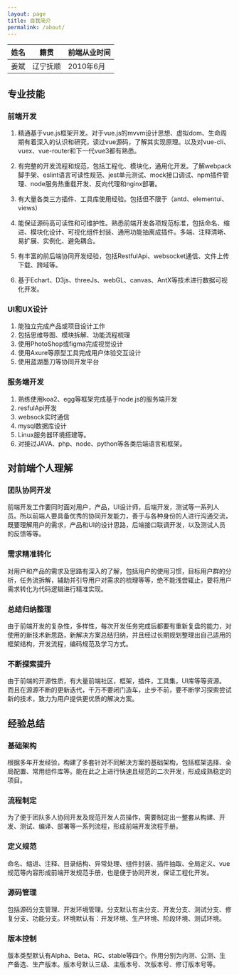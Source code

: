 ```yaml
---
layout: page
title: 自我简介
permalink: /about/
---
```


| 姓名 |   籍贯  | 前端从业时间 |
| ---- | ------ | ----------- |
| 姜斌 | 辽宁抚顺 |  2010年6月  |


## 专业技能

### 前端开发
1. 精通基于vue.js框架开发。对于vue.js的mvvm设计思想、虚拟dom、生命周期有着深入的认识和研究，读过vue源码，了解其实现原理。以及对vue-cli、vuex、vue-router和下一代vue3都有熟悉。

2. 有完整的开发流程和规范，包括工程化、模块化，通用化开发。了解webpack脚手架、eslint语言可读性规范、jest单元测试、mock接口调试、npm插件管理、node服务热重载开发、反向代理和nginx部署。

3. 有大量各类三方插件、工具库使用经验。包括但不限于（antd、elementui、views）

4. 能保证源码高可读性和可维护性。熟悉前端开发各项规范标准，包括命名、缩进、模块化设计、可视化组件封装、通用功能抽离成插件。多端、注释清晰、易扩展、实例化、避免耦合。

5. 有丰富的前后端协同开发经验，包括RestfulApi、websocket通信、文件上传下载、跨域等。

6. 基于Echart、D3js、threeJs、webGL、canvas、AntX等技术进行数据可视化开发。

### UI和UX设计
1. 能独立完成产品或项目设计工作
2. 包括思维导图、模块拆解、功能流程梳理
3. 使用PhotoShop或figma完成视觉设计
4. 使用Axure等原型工具完成用户体验交互设计
5. 使用蓝湖墨刀等协同开发平台

### 服务端开发
1. 熟练使用koa2、egg等框架完成基于node.js的服务端开发
2. resfulApi开发
3. websock实时通信
4. mysql数据库设计
5. Linux服务器环境搭建等。
6. 对接过JAVA、php、node、python等各类后端语言和框架。


## 对前端个人理解

### 团队协同开发
前端开发工作要同时面对用户，产品，UI设计师，后端开发，测试等一系列人员。所以前端人要具备优秀的协同开发能力，善于与各种身份的人进行沟通交流，既要理解用户的需求，产品和UI的设计思路，后端接口联调开发，以及测试人员的反馈等等。

### 需求精准转化
对用户和产品的需求及思路有深入的了解，包括用户的使用习惯，目标用户群的分析，任务流拆解，辅助并引导用户对需求的梳理等等，绝不能浅尝辄止，要将用户需求转化为代码逻辑进行精准实现。

### 总结归纳整理
由于前端开发的复杂性，多样性，每次开发任务完成后都要有重新复盘的能力，对使用的新技术新思路，新解决方案总结归纳，并且经过长期规划整理出自己适用的框架结构，开发流程，编码规范及学习方式。

### 不断探索提升
由于前端的开源性质，有大量前端社区，框架，插件，工具集，UI库等等资源。而且在源源不断的更新迭代，千万不要闭门造车，止步不前，要不断学习探索尝试新的技术，致力为用户提供更优质的解决方案。


## 经验总结

### 基础架构
根据多年开发经验，构建了多套针对不同解决方案的基础架构，包括框架选择、全局配置、常用组件库等。能在此之上进行快速且规范的二次开发，形成成熟稳定的项目。

### 流程制定
为了便于团队多人协同开发及规范开发人员操作，需要制定出一整套从构建、开发、测试、编译、部署等一系列流程，形成前端开发流程手册。

### 定义规范
命名、缩进、注释、目录结构、异常处理、组件封装、插件抽取、全局定义、vue规范等内容形成前端开发规范手册，也是便于协同开发，保证工程化开发。

### 源码管理
包括源码分支管理、开发环境管理。分支默认有主分支、开发分支、测试分支、修复分支、功能分支。环境默认有：开发环境、生产环境、阶段环境、测试环境。

### 版本控制
版本类型默认有Alpha、Beta、RC、stable等四个。作用分别为内测、公测、生产备选、生产版本。版本号默认三级、主版本号、次版本号、修订版本号等。
